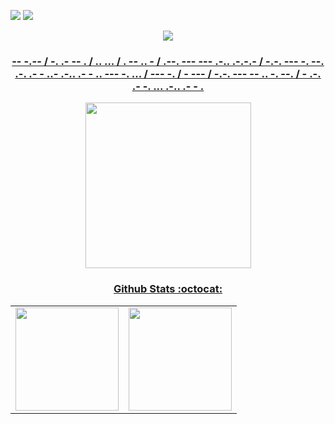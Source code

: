 <p align="center">
  
  <a href="https://www.linkedin.com/in/emit/"><img src="https://img.shields.io/badge/-emit-blue?style=flat&logo=Linkedin&logoColor=white" /></a>
  <a href="mailto:emitloopoffice@gmail.com"><img src="https://img.shields.io/badge/-emitloopoffice@gmail.com-c14438?style=flat&logo=Gmail&logoColor=white" /></a>
</p>

<div align="center">
  <a href="https://github.com/emitpool">
      <div><img src='https://github.com/emitpool/emitpool/blob/main/2tsm.gif' target="_blank"><br> </div>
   <h3>-- -.-- / -. .- -- . / .. ... / . -- .. - / .--. --- --- .-.. .-.-.- / -.-. --- -. --. .-. .- - ..- .-.. .- - .. --- -. ... / --- -. / - --- / -.-. --- -- .. -. --. / - .-. .- -. ... .-.. .- - .</h3>
     <tr><img height="265em" src="https://activity-graph.herokuapp.com/graph?username=emitpool&theme=react-dark&bg_color=00000f&hide_border=true"/></tr>
    <h3>Github Stats :octocat:</h3>
<center>
<table>
  <tr>
    <td><img height="165em" src="https://github-readme-stats.vercel.app/api?username=emitpool&show_icons=true&theme=white&include_all_commits=true&count_private=true"/></td>
    <td><img height="165em" src="https://github-readme-stats.vercel.app/api/top-langs/?username=emitpool&layout=compact&langs_count=7&theme=white"/></td>
  </tr>
 
</table>
</center>
</div>
